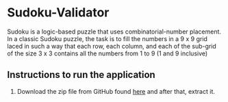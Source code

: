 # Sudoku-Validator

Sudoku is a logic-based puzzle that uses combinatorial-number placement. In a classic Sudoku puzzle,
the task is to fill the numbers in a 9 x 9 grid laced in such a way that each row, each column, and 
each of the sub-grid of the size 3 x 3 contains all the numbers from 1 to 9 (1 and 9 inclusive)

## Instructions to run the application

1. Download the zip file from GitHub found [here](https://github.com/zahirmaliqi/Sudoku-Validator) and after that, extract it.
